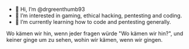 - 👋 Hi, I’m @drgreenthumb93
- 👀 I’m interested in gaming, ethical hacking, pentesting and coding.
- 🌱 I’m currently learning how to code and pentesting generally.
<!---
drgreenthumb93/drgreenthumb93 is a ✨ special ✨ repository because its `README.md` (this file) appears on your GitHub profile.
You can click the Preview link to take a look at your changes.
--->


Wo kämen wir hin, wenn jeder fragen würde "Wo kämen wir hin?", und keiner ginge um zu sehen, wohin wir kämen, wenn wir gingen.
